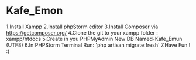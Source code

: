 # Kafe_Emon

1.Install Xampp
2.Install phpStorm editor
3.Install Composer via https://getcomposer.org/
4.Clone the git to your xampp folder : xampp/htdocs
5.Create in you PHPMyAdmin New DB Named-Kafe_Emun (UTF8)
6.In PHPStorm Terminal Run: 'php artisan migrate:fresh'
7.Have Fun ! :)
